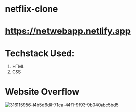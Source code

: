 # netflix-clone
# https://netwebapp.netlify.app
# Techstack Used:
1. HTML
2. CSS
# Website Overflow
![316115956-f4b5d6d8-71ca-44f1-9f93-9b040abc5bd5](https://github.com/satyajit1025/netflix-clone/assets/159767209/0304878c-cd04-4766-b02d-59e3dd7438b1)
